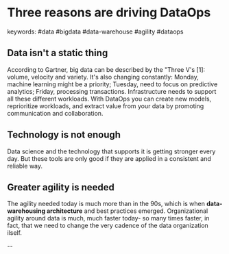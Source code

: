 Three reasons are driving DataOps
======
keywords: #data #bigdata #data-warehouse #agility #dataops
   
Data isn't a static thing
------
According to Gartner, big data can be described by the "Three V's [1]: volume, velocity and variety. It's also changing constantly: Monday, machine learning might be a priority; Tuesday, need to focus on predictive analytics; Friday, processing transactions.
Infrastructure needs to support all these different workloads.
With DataOps you can create new models, reprioritize workloads, and extract value from your data by promoting communication and collaboration.  
  
Technology is not enough
------
Data science and the technology that supports it is getting stronger every day. But these tools are only good if they are applied in a consistent and reliable way.  
  
Greater agility is needed
------
The agility needed today is much more than in the 90s, which is when **data-warehousing architecture** and best practices emerged. Organizational agility around data is much, much faster today- so many times faster, in fact, that we need to change the very cadence of the data organization ilself.  
  
   
--   

